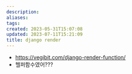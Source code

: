 ```yaml
---
description:
aliases: 
tags: 
created: 2023-05-31T15:07:08
updated: 2023-07-11T15:21:09
title: django render
---
```

- https://vegibit.com/django-render-function/
- 헬퍼함수였어???